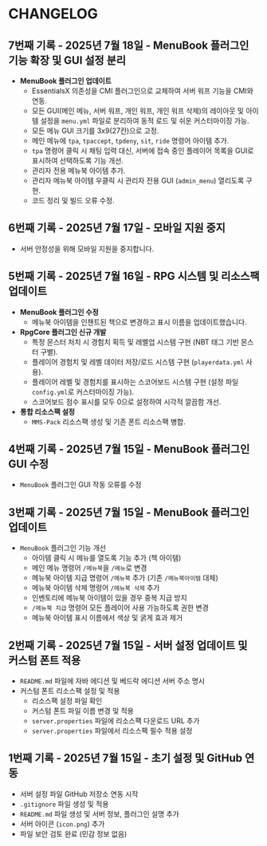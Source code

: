 # CHANGELOG

## 7번째 기록 - 2025년 7월 18일 - MenuBook 플러그인 기능 확장 및 GUI 설정 분리

*   **MenuBook 플러그인 업데이트**
    *   EssentialsX 의존성을 CMI 플러그인으로 교체하여 서버 워프 기능을 CMI와 연동.
    *   모든 GUI(메인 메뉴, 서버 워프, 개인 워프, 개인 워프 삭제)의 레이아웃 및 아이템 설정을 `menu.yml` 파일로 분리하여 동적 로드 및 쉬운 커스터마이징 가능.
    *   모든 메뉴 GUI 크기를 3x9(27칸)으로 고정.
    *   메인 메뉴에 `tpa`, `tpaccept`, `tpdeny`, `sit`, `ride` 명령어 아이템 추가.
    *   `tpa` 명령어 클릭 시 채팅 입력 대신, 서버에 접속 중인 플레이어 목록을 GUI로 표시하여 선택하도록 기능 개선.
    *   관리자 전용 메뉴북 아이템 추가.
    *   관리자 메뉴북 아이템 우클릭 시 관리자 전용 GUI (`admin_menu`) 열리도록 구현.
    *   코드 정리 및 빌드 오류 수정.

## 6번째 기록 - 2025년 7월 17일 - 모바일 지원 중지

*   서버 안정성을 위해 모바일 지원을 중지합니다.


## 5번째 기록 - 2025년 7월 16일 - RPG 시스템 및 리소스팩 업데이트

*   **MenuBook 플러그인 수정**
    *   메뉴북 아이템을 인챈트된 책으로 변경하고 표시 이름을 업데이트했습니다.
*   **RpgCore 플러그인 신규 개발**
    *   특정 몬스터 처치 시 경험치 획득 및 레벨업 시스템 구현 (NBT 태그 기반 몬스터 구별).
    *   플레이어 경험치 및 레벨 데이터 저장/로드 시스템 구현 (`playerdata.yml` 사용).
    *   플레이어 레벨 및 경험치를 표시하는 스코어보드 시스템 구현 (설정 파일 `config.yml`로 커스터마이징 가능).
    *   스코어보드 점수 표시를 모두 0으로 설정하여 시각적 깔끔함 개선.
*   **통합 리소스팩 설정**
    *   `MMS-Pack` 리소스팩 생성 및 기존 폰트 리소스팩 병합.

## 4번째 기록 - 2025년 7월 15일 - MenuBook 플러그인 GUI 수정

*   `MenuBook` 플러그인 GUI 작동 오류를 수정

## 3번째 기록 - 2025년 7월 15일 - MenuBook 플러그인 업데이트

*   `MenuBook` 플러그인 기능 개선
    *   아이템 클릭 시 메뉴를 열도록 기능 추가 (책 아이템)
    *   메인 메뉴 명령어 `/메뉴북`을 `/메뉴`로 변경
    *   메뉴북 아이템 지급 명령어 `/메뉴북` 추가 (기존 `/메뉴북아이템` 대체)
    *   메뉴북 아이템 삭제 명령어 `/메뉴북 삭제` 추가
    *   인벤토리에 메뉴북 아이템이 있을 경우 중복 지급 방지
    *   `/메뉴북 지급` 명령어 모든 플레이어 사용 가능하도록 권한 변경
    *   메뉴북 아이템 표시 이름에서 색상 및 굵게 효과 제거

## 2번째 기록 - 2025년 7월 15일 - 서버 설정 업데이트 및 커스텀 폰트 적용

*   `README.md` 파일에 자바 에디션 및 베드락 에디션 서버 주소 명시
*   커스텀 폰트 리소스팩 설정 및 적용
    *   리소스팩 설정 파일 확인
    *   커스텀 폰트 파일 이름 변경 및 적용
    *   `server.properties` 파일에 리소스팩 다운로드 URL 추가
    *   `server.properties` 파일에서 리소스팩 필수 적용 설정

## 1번째 기록 - 2025년 7월 15일 - 초기 설정 및 GitHub 연동

*   서버 설정 파일 GitHub 저장소 연동 시작
*   `.gitignore` 파일 생성 및 적용
*   `README.md` 파일 생성 및 서버 정보, 플러그인 설명 추가
*   서버 아이콘 (`icon.png`) 추가
*   파일 보안 검토 완료 (민감 정보 없음)